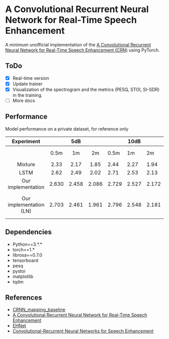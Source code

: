 # A Convolutional Recurrent Neural Network for Real-Time Speech Enhancement

A minimum unofficial implementation of the [A Convolutional Recurrent Neural Network for Real-Time Speech Enhancement (CRN)](https://www.isca-speech.org/archive/Interspeech_2018/pdfs/1405.pdf) using PyTorch.

## ToDo
- [x] Real-time version
- [x] Update trainer
- [x] Visualization of the spectrogram and the metrics (PESQ, STOI, SI-SDR) in the training.
- [ ] More docs

## Performance

Model performance on a private dataset, for reference only

| Experiment |  | 5dB |  |  | 10dB |  | Average | Comment |
| :---: | :---: | :---: | :---: | --- | --- | --- | --- | --- |
|  | 0.5m | 1m | 2m | 0.5m | 1m | 2m | | Distance to microphone |
| Mixture | 2.33 | 2.17 | 1.85 | 2.44 | 2.27 | 1.94 | 2.167 |  |
| LSTM | 2.62 | 2.49 | 2.02 | 2.71 | 2.53 | 2.13 | 2.417 |  |
| Our implementation |2.630 | 2.458 | 2.086 | 2.729 | 2.527 | 2.172 | 2.434 |  |
| Our implementation (LN) | 2.703 | 2.461 | 1.961 | 2.796 | 2.548 | 2.181 | 2.442 | Replace all batch norm with layer norm |

## Dependencies

- Python==3.\*.\*
- torch==1.\*
- librosa==0.7.0
- tensorboard
- pesq
- pystoi
- matplotlib
- tqdm

## References

- [CRNN_mapping_baseline](https://github.com/YangYang/CRNN_mapping_baseline)
- [A Convolutional Recurrent Neural Network for Real-Time Speech Enhancement](https://web.cse.ohio-state.edu/~wang.77/papers/Tan-Wang1.interspeech18.pdf)
- [EHNet](https://github.com/ododoyo/EHNet)
- [Convolutional-Recurrent Neural Networks for Speech Enhancement](https://arxiv.org/abs/1805.00579)
